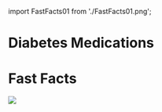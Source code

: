 import FastFacts01 from './FastFacts01.png';

# Diabetes Medications

# Fast Facts

<img src={FastFacts01} />

